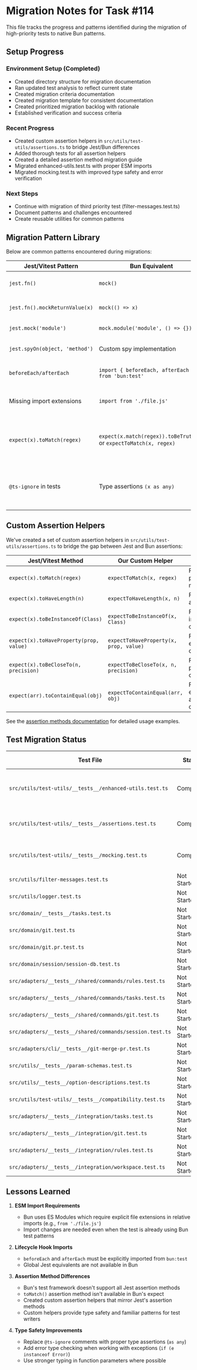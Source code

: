 # Migration Notes for Task #114

This file tracks the progress and patterns identified during the migration of high-priority tests to native Bun patterns.

## Setup Progress

### Environment Setup (Completed)
- Created directory structure for migration documentation
- Ran updated test analysis to reflect current state
- Created migration criteria documentation
- Created migration template for consistent documentation
- Created prioritized migration backlog with rationale
- Established verification and success criteria

### Recent Progress
- Created custom assertion helpers in `src/utils/test-utils/assertions.ts` to bridge Jest/Bun differences
- Added thorough tests for all assertion helpers
- Created a detailed assertion method migration guide
- Migrated enhanced-utils.test.ts with proper ESM imports
- Migrated mocking.test.ts with improved type safety and error verification

### Next Steps
- Continue with migration of third priority test (filter-messages.test.ts)
- Document patterns and challenges encountered
- Create reusable utilities for common patterns

## Migration Pattern Library

Below are common patterns encountered during migrations:

| Jest/Vitest Pattern | Bun Equivalent | Notes |
|---------------------|----------------|-------|
| `jest.fn()` | `mock()` | Basic function mocking |
| `jest.fn().mockReturnValue(x)` | `mock(() => x)` | Mocking return values |
| `jest.mock('module')` | `mock.module('module', () => {})` | Module mocking |
| `jest.spyOn(object, 'method')` | Custom spy implementation | Needs special handling |
| `beforeEach/afterEach` | `import { beforeEach, afterEach } from 'bun:test'` | Test lifecycle hooks |
| Missing import extensions | `import from './file.js'` | ESM requires explicit extensions |
| `expect(x).toMatch(regex)` | `expect(x.match(regex)).toBeTruthy()` or `expectToMatch(x, regex)` | Regex matching - Bun doesn't have toMatch |
| `@ts-ignore` in tests | Type assertions `(x as any)` | Better type safety than ignoring errors |

## Custom Assertion Helpers

We've created a set of custom assertion helpers in `src/utils/test-utils/assertions.ts` to bridge the gap between Jest and Bun assertions:

| Jest/Vitest Method | Our Custom Helper | Notes |
|---------------------|----------------|-------|
| `expect(x).toMatch(regex)` | `expectToMatch(x, regex)` | For regex pattern matching |
| `expect(x).toHaveLength(n)` | `expectToHaveLength(x, n)` | For arrays and strings |
| `expect(x).toBeInstanceOf(Class)` | `expectToBeInstanceOf(x, Class)` | For instanceof checks |
| `expect(x).toHaveProperty(prop, value)` | `expectToHaveProperty(x, prop, value)` | For property existence checks |
| `expect(x).toBeCloseTo(n, precision)` | `expectToBeCloseTo(x, n, precision)` | For floating point comparisons |
| `expect(arr).toContainEqual(obj)` | `expectToContainEqual(arr, obj)` | For deep equality array item checks |

See the [assertion methods documentation](../../src/test-migration/examples/assertion-methods.md) for detailed usage examples.

## Test Migration Status

| Test File | Status | Migration Difficulty | Notes |
|-----------|--------|----------------------|-------|
| `src/utils/test-utils/__tests__/enhanced-utils.test.ts` | Completed | Easy | Fixed import issues, added explicit beforeEach/afterEach imports, added .js extensions |
| `src/utils/test-utils/__tests__/assertions.test.ts` | Completed | New file | Created custom assertion helpers to bridge Jest/Bun differences |
| `src/utils/test-utils/__tests__/mocking.test.ts` | Completed | Easy | Fixed type errors with type assertions, improved error message verification |
| `src/utils/filter-messages.test.ts` | Not Started | Easy | Priority 1 |
| `src/utils/logger.test.ts` | Not Started | Easy | Priority 1 |
| `src/domain/__tests__/tasks.test.ts` | Not Started | Medium | Priority 2 |
| `src/domain/git.test.ts` | Not Started | Medium | Priority 2 |
| `src/domain/git.pr.test.ts` | Not Started | Medium | Priority 2 |
| `src/domain/session/session-db.test.ts` | Not Started | Easy | Priority 2 |
| `src/adapters/__tests__/shared/commands/rules.test.ts` | Not Started | Easy | Priority 3 |
| `src/adapters/__tests__/shared/commands/tasks.test.ts` | Not Started | Easy | Priority 3 |
| `src/adapters/__tests__/shared/commands/git.test.ts` | Not Started | Easy | Priority 3 |
| `src/adapters/__tests__/shared/commands/session.test.ts` | Not Started | Easy | Priority 3 |
| `src/adapters/cli/__tests__/git-merge-pr.test.ts` | Not Started | Easy | Priority 3 |
| `src/utils/__tests__/param-schemas.test.ts` | Not Started | Easy | Priority 4 |
| `src/utils/__tests__/option-descriptions.test.ts` | Not Started | Easy | Priority 4 |
| `src/utils/test-utils/__tests__/compatibility.test.ts` | Not Started | Medium | Priority 4 |
| `src/adapters/__tests__/integration/tasks.test.ts` | Not Started | Easy | Priority 5 |
| `src/adapters/__tests__/integration/git.test.ts` | Not Started | Easy | Priority 5 |
| `src/adapters/__tests__/integration/rules.test.ts` | Not Started | Easy | Priority 5 |
| `src/adapters/__tests__/integration/workspace.test.ts` | Not Started | Easy | Priority 5 |

## Lessons Learned

1. **ESM Import Requirements**
   - Bun uses ES Modules which require explicit file extensions in relative imports (e.g., `from './file.js'`)
   - Import changes are needed even when the test is already using Bun test patterns

2. **Lifecycle Hook Imports**
   - `beforeEach` and `afterEach` must be explicitly imported from `bun:test`
   - Global Jest equivalents are not available in Bun

3. **Assertion Method Differences**
   - Bun's test framework doesn't support all Jest assertion methods
   - `toMatch()` assertion method isn't available in Bun's expect
   - Created custom assertion helpers that mirror Jest's assertion methods
   - Custom helpers provide type safety and familiar patterns for test writers

4. **Type Safety Improvements**
   - Replace `@ts-ignore` comments with proper type assertions (`as any`)
   - Add error type checking when working with exceptions (`if (e instanceof Error)`)
   - Use stronger typing in function parameters where possible
